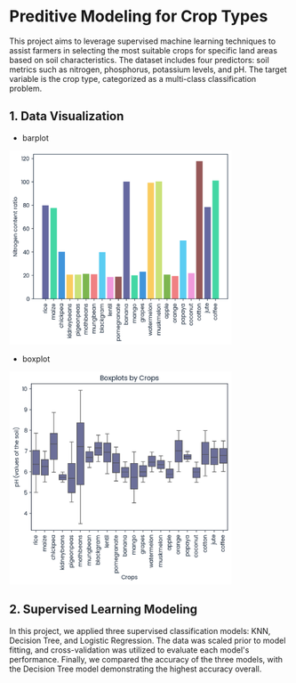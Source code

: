 # Preditive Modeling for Crop Types

This project aims to leverage supervised machine learning techniques to assist farmers in selecting the most suitable crops for specific land areas based on soil characteristics. The dataset includes four predictors: soil metrics such as nitrogen, phosphorus, potassium levels, and pH. The target variable is the crop type, categorized as a multi-class classification problem.

## 1. Data Visualization

* barplot
<img src="docs/barplot.png" width="400" />

* boxplot
<img src="docs/boxplot.png" width="400" />

## 2. Supervised Learning Modeling

In this project, we applied three supervised classification models: KNN, Decision Tree, and Logistic Regression. The data was scaled prior to model fitting, and cross-validation was utilized to evaluate each model's performance. Finally, we compared the accuracy of the three models, with the Decision Tree model demonstrating the highest accuracy overall.
